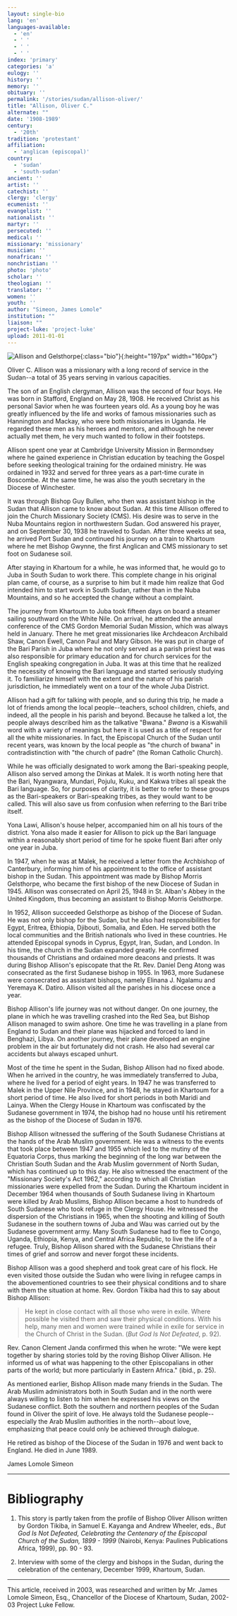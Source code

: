 ```yaml
---
layout: single-bio
lang: 'en'
languages-available:
  - 'en'
  - ' '
  - ' '
  - ' '
index: 'primary'
categories: 'a'
eulogy: ''
history: ''
memory: ''
obituary: ''
permalink: '/stories/sudan/allison-oliver/'
title: "Allison, Oliver C."
alternate: ""
date: '1908-1989'
century:
  - '20th'
tradition: 'protestant'
affiliation:
  - 'anglican (episcopal)'
country:
  - 'sudan'
  - 'south-sudan'
ancient: ''
artist: ''
catechist: ''
clergy: 'clergy'
ecumenist: ''
evangelist: ''
nationalist: ''
martyr: ''
persecuted: ''
medical: ''
missionary: 'missionary'
musician: ''
nonafrican: ''
nonchristian: ''
photo: 'photo'
scholar: ''
theologian: ''
translator: ''
women: ''
youth: ''
author: "Simeon, James Lomole"
institution: ""
liaison: ""
project-luke: 'project-luke'
upload: 2011-01-01
---
```


![Allison and Gelsthorpe](/images/bio-pics/sudan/allison-oliver/allison-gelsthorpe-small.jpg){:class="bio"}{:height="197px" width="160px"}

Oliver C. Allison was a missionary with a long record of service in the Sudan--a total of 35 years serving in various capacities.

The son of an English clergyman, Allison was the second of four boys. He was born in Stafford, England on May 28, 1908.  He received Christ as his personal Savior when he was fourteen years old. As a young boy he was greatly influenced by the life and works of famous missionaries such as Hannington and Mackay, who were both missionaries in Uganda. He regarded these men as his heroes and mentors, and although he never actually met them, he very much wanted to follow in their footsteps.

Allison spent one year at Cambridge University Mission in Bermondsey where he gained experience in Christian education by teaching the Gospel before seeking theological training for the ordained ministry. He was ordained in 1932 and served for three years as a part-time curate in Boscombe. At the same time, he was also the youth secretary in the Diocese of Winchester.

It was through Bishop Guy Bullen, who then was assistant bishop in the Sudan that Allison came to know about Sudan. At this time Allison offered to join the Church Missionary Society (CMS). His desire was to serve in the Nuba Mountains region in northwestern Sudan. God answered his prayer, and on September 30, 1938 he traveled to Sudan. After three weeks at sea, he arrived Port Sudan and continued his journey  on a train to Khartoum where he met Bishop Gwynne, the first Anglican and CMS missionary to set foot on Sudanese soil.

After staying in Khartoum for a while, he was informed that, he would go to Juba in South Sudan to work there. This complete change in his original plan came, of course, as a surprise to him but it  made him realize that God intended him to start work in South Sudan, rather than in the Nuba Mountains, and so he accepted the change without a complaint.

The journey from Khartoum to Juba took fifteen days on board a steamer sailing southward on the White Nile. On arrival, he attended the annual conference of the CMS Gordon Memorial Sudan Mission, which was always held in January. There he met great missionaries like Archdeacon Archibald Shaw, Canon Ewell, Canon Paul and Mary Gibson. He was put in charge of the Bari Parish in Juba where he not only served as a parish priest but was also responsible for primary education and for church services for the English speaking congregation in Juba. It was at this time that he realized the necessity of knowing the Bari
language and started seriously studying it. To familiarize himself with the extent and the nature of his parish jurisdiction, he immediately went on a tour of the whole Juba District.

Allison had a gift for talking with people, and so during this trip, he made a lot of friends among the local people--teachers, school children, chiefs, and indeed, all the people in his parish and beyond. Because he talked a lot, the people always described him as the talkative "Bwana." *Bwana* is a Kiswahili word with a variety of meanings but here it is used as a title of respect for all the white missionaries. In fact, the Episcopal Church of the Sudan until recent years, was known by the local people as "the church of bwana" in contradistinction with "the church of padre" (the Roman Catholic Church).

While he was officially designated to work among the Bari-speaking people, Allison also served among the Dinkas at Malek. It is worth noting here that the Bari, Nyangwara, Mundari, Pojulu, Kuku, and Kakwa tribes all speak the Bari language. So, for purposes of clarity, it is better to refer to these groups as the Bari-speakers or Bari-speaking tribes, as they would want to be called. This will also save us from confusion when referring to the Bari tribe itself.

Yona Lawi, Allison's house helper, accompanied him on all his tours of the district. Yona also made it easier  for Allison to pick up the Bari language within a reasonably short period of time for he spoke fluent Bari after only one year in Juba.

In 1947, when he was at Malek, he received a letter from the Archbishop of Canterbury, informing him of his appointment to the office of assistant bishop in the Sudan. This appointment was made by Bishop Morris Gelsthorpe, who became the first bishop of the new Diocese of Sudan in 1945. Allison was consecrated on April 25, 1948 in St. Alban's Abbey in the United Kingdom, thus becoming an assistant to Bishop Morris Gelsthorpe.

In 1952, Allison succeeded Gelsthorpe as bishop of the Diocese of Sudan. He was not only bishop for the Sudan, but he also had responsibilities for Egypt, Eritrea, Ethiopia, Djibouti, Somalia, and Eden. He served both the local communities and the British nationals who lived in these countries. He attended Episcopal synods in Cyprus, Egypt, Iran, Sudan, and London. In his time, the church in the Sudan expanded greatly. He confirmed thousands of Christians and ordained more deacons and priests. It was during Bishop Allison's episcopate that the Rt. Rev. Daniel Deng Atong was consecrated as the first Sudanese bishop in 1955. In 1963, more Sudanese were consecrated as assistant bishops, namely Elinana J. Ngalamu and Yeremaya K. Datiro. Allison visited all the parishes in his diocese once a year.

Bishop Allison's life journey was not without danger. On one journey, the plane in which he was travelling crashed into the Red Sea, but Bishop Allison managed to swim ashore. One time he was travelling in a plane from England to Sudan and their plane was hijacked and forced to land in Benghazi, Libya. On another journey, their plane developed an engine problem in the air but fortunately did not crash. He also had several car accidents but always escaped unhurt.

Most of the time he spent in the Sudan, Bishop Allison had no fixed abode. When he arrived in the country, he was immediately transferred to Juba, where he lived for a period of eight years. In 1947 he was transferred to Malek in the Upper Nile Province, and in 1948, he stayed in Khartoum for a short period of time. He also lived for short periods in both Maridi and Lainya. When the Clergy House in Khartoum was confiscated by the Sudanese government in 1974, the bishop had no house until his retirement as the bishop of the Diocese of Sudan in 1976.

Bishop Allison witnessed the suffering of the South Sudanese Christians at the hands of the Arab Muslim government. He was a witness to the events that took place between 1947 and 1955 which led to the mutiny of the Equatoria Corps, thus marking the beginning of the long war between the Christian South Sudan and the Arab Muslim government of North Sudan, which has continued up to this day. He also witnessed the enactment of the "Missionary Society's Act 1962," according to which all Christian missionaries were expelled from the Sudan. During the Khartoum incident in December 1964 when thousands of South Sudanese living in Khartoum were killed by Arab Muslims, Bishop Allison became a host to hundreds of South Sudanese who took refuge in the Clergy House. He witnessed the dispersion of the Christians in 1965, when the shooting and killing of South Sudanese in the southern towns of Juba and Wau was carried out by the Sudanese government army. Many South Sudanese had to flee to Congo, Uganda, Ethiopia, Kenya, and Central Africa Republic, to live the life of a refugee. Truly, Bishop Allison shared with the Sudanese Christians their times of grief and sorrow and never forgot these incidents.

Bishop Allison was a good shepherd and took great care of his flock. He even visited those outside the Sudan who were living in refugee camps in the abovementioned countries to see their physical conditions and to share with them the situation at home. Rev. Gordon Tikiba had this to say about Bishop Allison:

> He kept in close contact with all those who were in exile. Where possible he visited them and saw their physical conditions. With his help, many men and women were trained while in exile for service in the Church of Christ in the Sudan. (*But God Is Not Defeated*, p. 92).
>

Rev. Canon Clement Janda confirmed this when he wrote: "We were kept together by sharing stories told by the roving Bishop Oliver Allison. He informed us of what was happening to the other Episcopalians in other parts of the world; but more particularly in Eastern Africa." (ibid., p. 25).

As mentioned earlier, Bishop Allison made many friends in the Sudan. The Arab Muslim administrators both in South Sudan and in the north were always willing to listen to him when he expressed his views on the Sudanese conflict. Both the southern and northern peoples of the Sudan found in Oliver the spirit of love. He always told the Sudanese people--especially the Arab Muslim authorities in the north--about love, emphasizing that peace could only be achieved through dialogue.

He retired as bishop of the Diocese of the Sudan in 1976 and went back to England. He died in June 1989.

James Lomole Simeon

---

# Bibliography

1. This story is partly taken from the profile of Bishop Oliver Allison written by Gordon Tikiba, in Samuel E. Kayanga and Andrew Wheeler, eds., *But God Is Not Defeated, Celebrating the Centenary of the Episcopal Church of the Sudan, 1899 - 1999* (Nairobi, Kenya: Paulines Publications Africa, 1999), pp. 90 - 93.

2. Interview with some of the clergy and bishops in the Sudan, during the
celebration of the centenary, December 1999, Khartoum, Sudan.

---

This article, received in 2003, was researched and written by Mr. James Lomole Simeon, Esq., Chancellor of the Diocese of Khartoum, Sudan, 2002-03 Project Luke Fellow.
